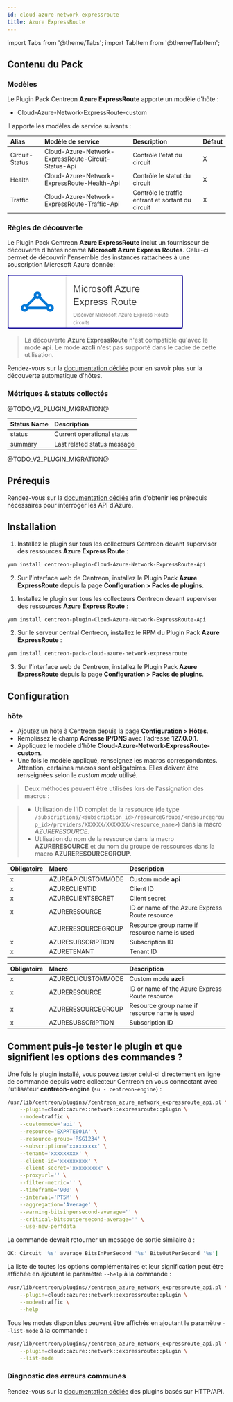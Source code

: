 ```yaml
---
id: cloud-azure-network-expressroute
title: Azure ExpressRoute
---
```

import Tabs from '@theme/Tabs';
import TabItem from '@theme/TabItem';


## Contenu du Pack

### Modèles

Le Plugin Pack Centreon **Azure ExpressRoute** apporte un modèle d'hôte :

* Cloud-Azure-Network-ExpressRoute-custom

Il apporte les modèles de service suivants :

| Alias          | Modèle de service                                   | Description                                       | Défaut |
|:---------------|:----------------------------------------------------|:--------------------------------------------------|:-------|
| Circuit-Status | Cloud-Azure-Network-ExpressRoute-Circuit-Status-Api | Contrôle l'état du circuit                        | X      |
| Health         | Cloud-Azure-Network-ExpressRoute-Health-Api         | Contrôle le statut du circuit                     | X      |
| Traffic        | Cloud-Azure-Network-ExpressRoute-Traffic-Api        | Contrôle le traffic entrant et sortant du circuit | X      |

### Règles de découverte

Le Plugin Pack Centreon **Azure ExpressRoute** inclut un fournisseur de découverte
d'hôtes nommé **Microsoft Azure Express Routes**. Celui-ci permet de découvrir l'ensemble des instances
rattachées à une souscription Microsoft Azure donnée:

![image](../../../assets/integrations/plugin-packs/procedures/cloud-azure-network-expressroute-provider.png)

> La découverte **Azure ExpressRoute** n'est compatible qu'avec le mode **api**. Le mode **azcli** n'est pas supporté dans le cadre
> de cette utilisation.

Rendez-vous sur la [documentation dédiée](/docs/monitoring/discovery/hosts-discovery)
pour en savoir plus sur la découverte automatique d'hôtes.

### Métriques & statuts collectés

<Tabs groupId="sync">
<TabItem value="Circuit-Status" label="Circuit-Status">

@TODO_V2_PLUGIN_MIGRATION@

</TabItem>
<TabItem value="Health" label="Health">

| Status Name | Description                 |
|:------------|:----------------------------|
| status      | Current operational status  |
| summary     | Last related status message |

</TabItem>
<TabItem value="Traffic" label="Traffic">

@TODO_V2_PLUGIN_MIGRATION@

</TabItem>
</Tabs>

## Prérequis

Rendez-vous sur la [documentation dédiée](../getting-started/how-to-guides/azure-credential-configuration.md) afin d'obtenir les prérequis nécessaires pour interroger les API d'Azure.

## Installation

<Tabs groupId="sync">
<TabItem value="Online License" label="Online License">

1. Installez le plugin sur tous les collecteurs Centreon devant superviser des ressources **Azure Express Route** :

```bash
yum install centreon-plugin-Cloud-Azure-Network-ExpressRoute-Api
```

2. Sur l'interface web de Centreon, installez le Plugin Pack **Azure ExpressRoute** depuis la page **Configuration > Packs de plugins**.

</TabItem>
<TabItem value="Offline License" label="Offline License">

1. Installez le plugin sur tous les collecteurs Centreon devant superviser des ressources **Azure Express Route** :

```bash
yum install centreon-plugin-Cloud-Azure-Network-ExpressRoute-Api
```

2. Sur le serveur central Centreon, installez le RPM du Plugin Pack **Azure ExpressRoute** :

```bash
yum install centreon-pack-cloud-azure-network-expressroute
```

3. Sur l'interface web de Centreon, installez le Plugin Pack **Azure ExpressRoute** depuis la page **Configuration > Packs de plugins**.

</TabItem>
</Tabs>

## Configuration

### hôte

* Ajoutez un hôte à Centreon depuis la page **Configuration > Hôtes**.
* Remplissez le champ **Adresse IP/DNS** avec l'adresse **127.0.0.1**.
* Appliquez le modèle d'hôte **Cloud-Azure-Network-ExpressRoute-custom**.
* Une fois le modèle appliqué, renseignez les macros correspondantes. Attention, certaines macros sont obligatoires. Elles doivent être renseignées selon le *custom mode* utilisé.

> Deux méthodes peuvent être utilisées lors de l'assignation des macros :

>
> * Utilisation de l'ID complet de la ressource (de type `/subscriptions/<subscription_id>/resourceGroups/<resourcegroup_id>/providers/XXXXXX/XXXXXXX/<resource_name>`) dans la macro *AZURERESOURCE*.
> * Utilisation du nom de la ressource dans la macro **AZURERESOURCE** et du nom du groupe de ressources dans la macro **AZURERESOURCEGROUP**.

<Tabs groupId="sync">
<TabItem value="Azure Monitor API" label="Azure Monitor API">

| Obligatoire | Macro              | Description                                    |
|:------------|:-------------------|:-----------------------------------------------|
|     x       | AZUREAPICUSTOMMODE | Custom mode **api**                            |
|     x       | AZURECLIENTID      | Client ID                                      |
|     x       | AZURECLIENTSECRET  | Client secret                                  |
|     x       | AZURERESOURCE      | ID or name of the Azure Express Route resource |
|             | AZURERESOURCEGROUP | Resource group name if resource name is used   |
|     x       | AZURESUBSCRIPTION  | Subscription ID                                |
|     x       | AZURETENANT        | Tenant ID                                      |

</TabItem>
<TabItem value="Azure AZ CLI" label="Azure AZ CLI">

| Obligatoire | Macro              | Description                                    |
|:------------|:-------------------|:-----------------------------------------------|
|     x       | AZURECLICUSTOMMODE | Custom mode **azcli**                          |
|     x       | AZURERESOURCE      | ID or name of the Azure Express Route resource |
|     x       | AZURERESOURCEGROUP | Resource group name if resource name is used   |
|     x       | AZURESUBSCRIPTION  | Subscription ID                                |

</TabItem>
</Tabs>

## Comment puis-je tester le plugin et que signifient les options des commandes ?

Une fois le plugin installé, vous pouvez tester celui-ci directement en ligne
de commande depuis votre collecteur Centreon en vous connectant avec
l'utilisateur **centreon-engine** (`su - centreon-engine`) :

```bash
/usr/lib/centreon/plugins//centreon_azure_network_expressroute_api.pl \
    --plugin=cloud::azure::network::expressroute::plugin \
    --mode=traffic \
    --custommode='api' \
    --resource='EXPRTE001A' \
    --resource-group='RSG1234' \
    --subscription='xxxxxxxxx' \
    --tenant='xxxxxxxxx' \
    --client-id='xxxxxxxxx' \
    --client-secret='xxxxxxxxx' \
    --proxyurl='' \
    --filter-metric='' \
    --timeframe='900' \
    --interval='PT5M' \
    --aggregation='Average' \
    --warning-bitsinpersecond-average='' \
    --critical-bitsoutpersecond-average='' \
    --use-new-perfdata
```

La commande devrait retourner un message de sortie similaire à :

```bash
OK: Circuit '%s' average BitsInPerSecond '%s' BitsOutPerSecond '%s'| 
```

La liste de toutes les options complémentaires et leur signification peut être
affichée en ajoutant le paramètre `--help` à la commande :

```bash
/usr/lib/centreon/plugins//centreon_azure_network_expressroute_api.pl \
    --plugin=cloud::azure::network::expressroute::plugin \
    --mode=traffic \
    --help
```

Tous les modes disponibles peuvent être affichés en ajoutant le paramètre
`--list-mode` à la commande :

```bash
/usr/lib/centreon/plugins//centreon_azure_network_expressroute_api.pl \
    --plugin=cloud::azure::network::expressroute::plugin \
    --list-mode
```

### Diagnostic des erreurs communes

Rendez-vous sur la [documentation dédiée](../getting-started/how-to-guides/troubleshooting-plugins.md#http-and-api-checks)
des plugins basés sur HTTP/API.